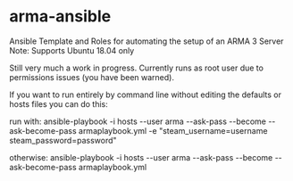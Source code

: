 # arma-ansible
Ansible Template and Roles for automating the setup of an ARMA 3 Server
Note: Supports Ubuntu 18.04 only

Still very much a work in progress. Currently runs as root user due to permissions issues (you have been warned).

If you want to run entirely by command line without editing the defaults or hosts files you can do this:

run with: ansible-playbook -i hosts --user arma --ask-pass --become --ask-become-pass armaplaybook.yml -e "steam_username=username steam_password=password"

otherwise: ansible-playbook -i hosts --user arma --ask-pass --become --ask-become-pass armaplaybook.yml
